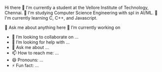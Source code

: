 Hi there 👋
I'm currently a student at the Vellore Institute of Technology, Chennai.
📖 I'm studying Computer Science Engineering with spl in AI/ML.
🌱 I'm currently learning C, C++, and Javascript.



💬 Ask me about anything here
🔭 I’m currently working on 

- 👯 I’m looking to collaborate on ...
- 🤔 I’m looking for help with ...
- 💬 Ask me about ...
- 📫 How to reach me: ...
- 😄 Pronouns: ...
- ⚡ Fun fact: ...
